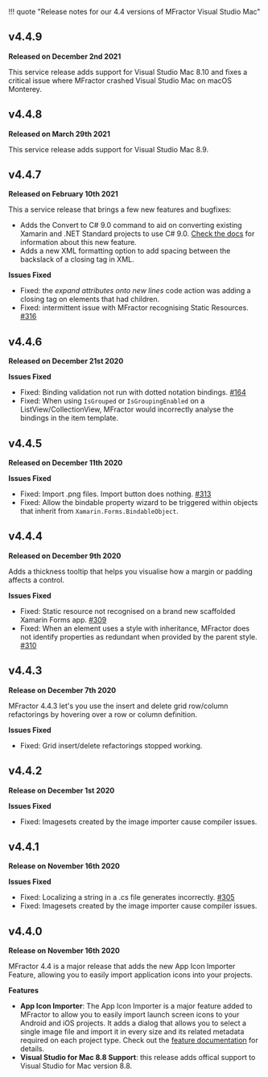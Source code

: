 !!! quote "Release notes for our 4.4 versions of MFractor Visual Studio Mac"

## v4.4.9

**Released on December 2nd 2021**

This service release adds support for Visual Studio Mac 8.10 and fixes a critical issue where MFractor crashed Visual Studio Mac on macOS Monterey.

## v4.4.8

**Released on March 29th 2021**

This service release adds support for Visual Studio Mac 8.9.

## v4.4.7

**Released on February 10th 2021**

This a service release that brings a few new features and bugfixes:

* Adds the Convert to C# 9.0 command to aid on converting existing Xamarin and .NET Standard projects to use C# 9.0. [Check the docs](../../../csharp/convert-project-to-csharp9.md) for information about this new feature.
* Adds a new XML formatting option to add spacing between the backslack of a closing tag in XML.

**Issues Fixed**

* Fixed: the _expand attributes onto new lines_ code action was adding a closing tag on elements that had children.
* Fixed: intermittent issue with MFractor recognising Static Resources. [#316](https://github.com/mfractor/mfractor-feedback/issues/316)

## v4.4.6

**Released on December 21st 2020**

**Issues Fixed**

 * Fixed: Binding validation not run with dotted notation bindings. [#164](https://github.com/mfractor/mfractor-feedback/issues/164)
 * Fixed: When using `IsGrouped` or `IsGroupingEnabled` on a ListView/CollectionView, MFractor would incorrectly analyse the bindings in the item template.

## v4.4.5

**Released on December 11th 2020**

**Issues Fixed**

 * Fixed: Import .png files. Import button does nothing. [#313](https://github.com/mfractor/mfractor-feedback/issues/313)
 * Fixed: Allow the bindable property wizard to be triggered within objects that inherit from `Xamarin.Forms.BindableObject`.

## v4.4.4

**Released on December 9th 2020**

Adds a thickness tooltip that helps you visualise how a margin or padding affects a control.

**Issues Fixed**

 * Fixed: Static resource not recognised on a brand new scaffolded Xamarin Forms app. [#309](https://github.com/mfractor/mfractor-feedback/issues/309)
 * Fixed: When an element uses a style with inheritance, MFractor does not identify properties as redundant when provided by the parent style. [#310](https://github.com/mfractor/mfractor-feedback/issues/309)

## v4.4.3

**Release on December 7th 2020**

MFractor 4.4.3 let's you use the insert and delete grid row/column refactorings by hovering over a row or column definition.

**Issues Fixed**

 * Fixed: Grid insert/delete refactorings stopped working.

## v4.4.2

**Release on December 1st 2020**

**Issues Fixed**

 * Fixed: Imagesets created by the image importer cause compiler issues.

## v4.4.1

**Release on November 16th 2020**

**Issues Fixed**

 * Fixed: Localizing a string in a .cs file generates incorrectly. [#305](https://github.com/mfractor/mfractor-feedback/issues/305)
 * Fixed: Imagesets created by the image importer cause compiler issues.

## v4.4.0

**Release on November 16th 2020**

MFractor 4.4 is a major release that adds the new App Icon Importer Feature, allowing you to easily import application icons into your projects.

**Features**

* **App Icon Importer**: The App Icon Importer is a major feature added to MFractor to allow you to easily import launch screen icons to your Android and iOS projects. It adds a dialog that allows you to select a single image file and import it in every size and its related metadata required on each project type. Check out the [feature documentation](/image-management/app-icon-importer) for details.
* **Visual Studio for Mac 8.8 Support**: this release adds offical support to Visual Studio for Mac version 8.8.
